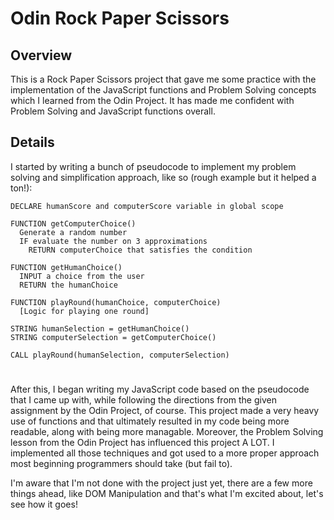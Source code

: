 # Odin Rock Paper Scissors

## Overview
This is a Rock Paper Scissors project that gave me some practice with the implementation of the JavaScript functions and Problem Solving concepts which I learned from the Odin Project. It has made me confident with Problem Solving and JavaScript functions overall.

## Details
I started by writing a bunch of pseudocode to implement my problem solving and simplification approach, like so (rough example but it helped a ton!):

```
DECLARE humanScore and computerScore variable in global scope

FUNCTION getComputerChoice()
  Generate a random number
  IF evaluate the number on 3 approximations
    RETURN computerChoice that satisfies the condition

FUNCTION getHumanChoice()
  INPUT a choice from the user
  RETURN the humanChoice

FUNCTION playRound(humanChoice, computerChoice)
  [Logic for playing one round]

STRING humanSelection = getHumanChoice()
STRING computerSelection = getComputerChoice()

CALL playRound(humanSelection, computerSelection)
```

#
After this, I began writing my JavaScript code based on the pseudocode that I came up with, while following the directions from the given assignment by the Odin Project, of course. This project made a very heavy use of functions and that ultimately resulted in my code being more readable, along with being more managable. Moreover, the Problem Solving lesson from the Odin Project has influenced this project A LOT. I implemented all those techniques and got used to a more proper approach most beginning programmers should take (but fail to).

I'm aware that I'm not done with the project just yet, there are a few more things ahead, like DOM Manipulation and that's what I'm excited about, let's see how it goes!